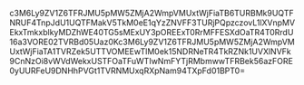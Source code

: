 c3M6Ly9ZV1Z6TFRJMU5pMW5ZMjA2WmpVMUxtWjFiaTB6TURBMk9UQTFNRUF4TnpJdU1UQTFMakV5TkM0eE1qYzZNVFF3TURjPQpzczovL1lXVnpMVEkxTmkxblkyMDZhWE40TG5sMExUY3pOREExT0RrMFFESXdOaTR4T0RrdU16a3VORE02TVRBd05Uaz0Kc3M6Ly9ZV1Z6TFRJMU5pMW5ZMjA2WmpVMUxtWjFiaTA1TVRZek5UTTVOMEEwTlM0ek15NDRNeTR4TkRZNk1UVXlNVFk9CnNzOi8vWVdWekxUSTFOaTFuWTIwNmFYTjRMbmwwTFRBek56azFORE0yUURFeU9DNHhPVGt1TVRNMUxqRXpNam94TXpFd01BPT0=